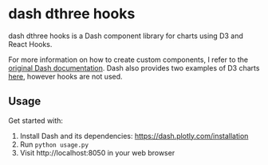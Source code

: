 # dash dthree hooks

dash dthree hooks is a Dash component library for charts using D3 and React Hooks.

For more information on how to create custom components, I refer to the [original Dash documentation](https://dash.plotly.com/plugins). Dash also provides two examples of D3 charts [here](https://dash.plotly.com/d3-react-components), however hooks are not used.

## Usage

Get started with:
1. Install Dash and its dependencies: https://dash.plotly.com/installation
2. Run `python usage.py`
3. Visit http://localhost:8050 in your web browser

